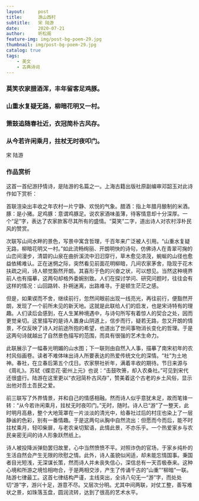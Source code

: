 ```yaml
---
layout:     post
title:      游山西村
subtitle:   宋 陆游
date:       2020-07-21
author:     听松阁
feature-img: img/post-bg-poem-29.jpg
thumbnail: img/post-bg-poem-29.jpg
catalog: true
tags:
    - 美文
    - 古典诗词
---
```



### 莫笑农家腊酒浑，丰年留客足鸡豚。

### 山重水复疑无路，柳暗花明又一村。

### 箫鼓追随春社近，衣冠简朴古风存。

### 从今若许闲乘月，拄杖无时夜叩门。

宋 陆游

### 作品赏析

这首一首纪游抒情诗，是陆游的名篇之一。上海古籍出版社原副编审邓韶玉对此诗作如下赏析：

首联渲染出丰收之年农村一片宁静、欢悦的气象。腊酒：指上年腊月酿制的米酒。豚：是小猪。足鸡豚：意谓鸡豚足。说农家酒味虽薄，待客情意却十分深厚。一个“足”字，表达了农家款客尽其所有的盛情。“莫笑”二字，道出诗人对农村淳朴民风的赞赏。

次联写山间水畔的景色，写景中寓含哲理，千百年来广泛被人引用。“山重水复疑无路，柳暗花明又一村。”如此流畅绚丽、开朗明快的诗句，仿佛诗人在青翠可掬的山峦间漫步，清碧的山泉在曲折溪流中汩汩穿行，草木愈见浓茂，蜿蜒的山径也愈益依稀难认。正在迷惘之际，突然看见前面花明柳暗，几间农家茅舍，隐现于花木扶疏之间，诗人顿觉豁然开朗。其喜形于色的兴奋之状，可以想见。当然这种境界前人也有描摹，这两句却格外委婉别致。人们在探讨学问、研究问题时，往往会有这样的情况：山回路转、扑朔迷离，出路难寻。于是顿生茫茫之感。

但是，如果锲而不舍，继续前行，忽然间眼前出现一线亮光，再往前行，便豁然开朗，发现了一个前所未见的新天地。这就是此联给人们的启发，也是宋诗特有的理趣。人们读后会感到，在人生某种境遇中，与诗句所写有着惊人的契合之处，因而更觉亲切。这里描写的是诗人置身山阴道上，信步而行，疑若无路，忽又开朗的情景，不仅反映了诗人对前途所抱的希望，也道出了世间事物消长变化的哲理。于是这两句诗就越出了自然景色描写的范围，而具有很强的艺术生命力。

此联展示了一幅春光明媚的山水图；下一联则由自然入人事，描摹了南宋初年的农村风俗画卷。读者不难体味出诗人所要表达的热爱传统文化的深情。“社”为土地神。春社，在立春后第五个戊日。农家祭社祈年，满着丰收的期待。节日来源与《周礼》。苏轼《蝶恋花·密州上元》也说：“击鼓吹箫，却入农桑社。”可见到宋代还很盛行。陆游在这里更以“衣冠简朴古风存”，赞美着这个古老的乡土风俗，显示出他对吾土吾民之爱。

前三联写了外界情景，并和自己的情感相融。然而诗人似乎意犹未足，故而笔锋一转：“从今若许闲乘月，拄杖无时夜叩门。”无时，随时。诗人已“游”了一整天，此时明月高悬，整个大地笼罩在一片淡淡的清光中，给春社过后的村庄也染上了一层静谧的色彩，别有一番情趣。于是这两句从胸中自然流出：但愿而今而后，能不时拄杖乘月，轻叩柴扉，与老农亲切絮语，此情此景，不亦乐乎。一个热爱家乡与农民亲密无间的诗人形象跃然纸上。

诗人被投降派弹劾罢归故里，心中当然愤愤不平。对照诈伪的官场，于家乡纯朴的生活自然会产生无限的欣慰之情。此外，诗人虽貌似闲适，却未能忘情国事。秉国者目光短浅，无深谋长策，然而诗人并未丧失信心，深信总有一天否极泰来。这种心境和所游之境恰相吻合，于是两相交涉，产生了传诵千古的“山重”“柳暗”一联。
陆游七律最工。这首七律结构严谨，主线突出，全诗八句无一“游”字，而处处切“游”字，游兴十足，游意不尽。又层次分明。尤其中间两联，对仗工整，善写难状之景，如珠落玉盘，圆润流转，达到了很高的艺术水平。
